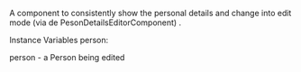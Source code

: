 A component to consistently show the personal details and change into edit mode (via de PesonDetailsEditorComponent) .

Instance Variables
	person:		<Person>

person
	- a Person being edited
